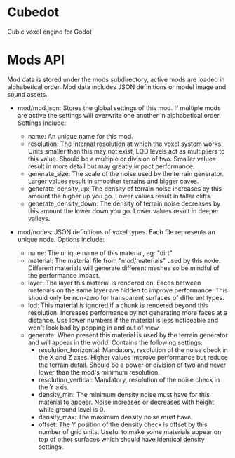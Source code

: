 # Cubedot
Cubic voxel engine for Godot

# Mods API
Mod data is stored under the mods subdirectory, active mods are loaded in alphabetical order. Mod data includes JSON definitions or model image and sound assets.

- mod/mod.json: Stores the global settings of this mod. If multiple mods are active the settings will overwrite one another in alphabetical order. Settings include:
	- name: An unique name for this mod.
	- resolution: The internal resolution at which the voxel system works. Units smaller than this may not exist, LOD levels act as multipliers to this value. Should be a multiple or division of two. Smaller values result in more detail but may greatly impact performance.
	- generate_size: The scale of the noise used by the terrain generator. Larger values result in smoother terrains and bigger caves.
	- generate_density_up: The density of terrain noise increases by this amount the higher up you go. Lower values result in taller cliffs.
	- generate_density_down: The density of terrain noise decreases by this amount the lower down you go. Lower values result in deeper valleys.

- mod/nodes: JSON definitions of voxel types. Each file represents an unique node. Options include:
	- name: The unique name of this material, eg: "dirt"
	- material: The material file from "mod/materials" used by this node. Different materials will generate different meshes so be mindful of the performance impact.
	- layer: The layer this material is rendered on. Faces between materials on the same layer are hidden to improve performance. This should only be non-zero for transparent surfaces of different types.
	- lod: This material is ignored if a chunk is rendered beyond this resolution. Increases performance by not generating more faces at a distance. Use lower numbers if the material is less noticeable and won't look bad by popping in and out of view.
	- generate: When present this material is used by the terrain generator and will appear in the world. Contains the following settings:
		- resolution_horizontal: Mandatory, resolution of the noise check in the X and Z axes. Higher values improve performance but reduce the terrain detail. Should be a power or division of two and never lower than the mod's minimum resolution.
		- resolution_vertical: Mandatory, resolution of the noise check in the Y axis.
		- density_min: The minimum density noise must have for this material to appear. Noise increases or decreases with height while ground level is 0.
		- density_max: The maximum density noise must have.
		- offset: The Y position of the density check is offset by this number of grid units. Useful to make some materials appear on top of other surfaces which should have identical density settings.
